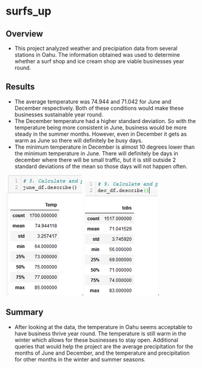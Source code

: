 # surfs_up
## Overview
 * This project analyzed weather and precipiation data from several stations in Oahu. The information obtained was used to determine whether a surf shop and ice cream shop are viable businesses year round. 

## Results
 * The average temperature was 74.944 and 71.042 for June and December respectively. Both of these conditions would make these businesses sustainable year round. 
 * The December temperature had a higher standard deviation. So with the temperature being more consistent in June, business would be more steady in the summer months. However, even in December it gets as warm as June so there will definitely be busy days. 
 * The minimum temperature in December is almost 10 degrees lower than the minimum temperature in June. There will definitely be days in december where there will be small traffic, but it is still outside 2 standard deviations of the mean so those days will not happen often. 
  
 ![Jun_temps](https://github.com/chenylk/surfs_up/blob/master/resources/jun_statistics.PNG).
 ![Dec_temps](https://github.com/chenylk/surfs_up/blob/master/resources/dec_statistics.PNG).

## Summary
  * After looking at the data, the temperature in Oahu seems acceptable to have business thrive year round. The temperature is still warm in the winter which allows for these businesses to stay open. Additional queries that would help the project are the average precipitation for the months of June and December, and the temperature and precipitation for other months in the winter and summer seasons. 

